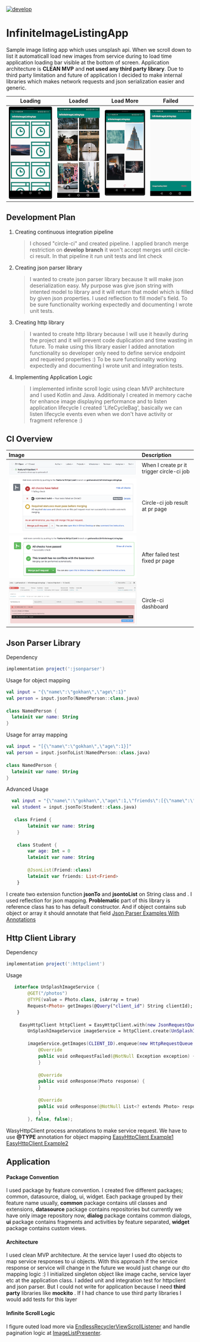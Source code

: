 [![develop](https://circleci.com/gh/gokhanaliccii/InfiniteImageListingApp/tree/develop.svg?style=svg)](https://circleci.com/gh/gokhanaliccii/InfiniteImageListingApp/tree/develop)

# InfiniteImageListingApp

Sample image listing app which uses unsplash api. When we scroll down to list it automaticall load new images from service during to load time application loading bar visible at the bottom of screen. Application architecture is **CLEAN MVP** and **not used any third party library**. Due to third party limitation and future of application I decided to make internal libraries which makes network requests and json serialization easier and generic.

Loading | Loaded | Load More | Failed|
--- | --- | --- | --- |
*![images loading](https://github.com/gokhanaliccii/InfiniteImageListingApp/blob/develop/screenshots/data_loading.png)*|*![images loaded](https://github.com/gokhanaliccii/InfiniteImageListingApp/blob/develop/screenshots/loaded.png)*|*![image load more](https://github.com/gokhanaliccii/InfiniteImageListingApp/blob/develop/screenshots/load_more.png)*|![image load failed](https://github.com/gokhanaliccii/InfiniteImageListingApp/blob/develop/screenshots/data_load_failed.png)



## Development Plan
 1. Creating continuous integration pipeline
 
     >I chosed "circle-ci" and created pipeline. I applied branch merge restriction on **develop branch** it won't accept merges until circle-ci result. In that pipeline it run unit tests and lint check
       
 2. Creating json parser library
 
    >I wanted to create json parser library because It will make json deserialization easy. My purpose was give json string with intented model to library and it will return that model which is filled by given json properties. I used reflection to fill model's field. To be sure functionality working expectedly and documenting I wrote unit tests.
    
 3. Creating http library
  
     >I wanted to create http library because I will use it heavily during the project and it will prevent code duplication and time wasting in future. To make using this library easier I added annotation functionality so developer only need to define service endpoint and requeired properties :) To be sure functionality working expectedly and documenting I wrote unit and integration tests.

 4. Implementing Application Logic
    >I implemented infinite scroll logic using clean MVP architecture and I used Kotlin and Java. Additionaly I created in memory cache for enhance image displaying performance and to listen application lifecycle I created 'LifeCycleBag', basically we can listen lifecycle events even when we don't have activity or fragment reference :)


## CI Overview

Image | Description |
:--- | :--- |
*![images loaded](https://github.com/gokhanaliccii/InfiniteImageListingApp/blob/develop/screenshots/pull_request.png)*|When I create pr it trigger circle-ci job
*![images loaded](https://github.com/gokhanaliccii/InfiniteImageListingApp/blob/develop/screenshots/pull_request_ci_result.png)*|Circle-ci job result at pr page
*![images loaded](https://github.com/gokhanaliccii/InfiniteImageListingApp/blob/develop/screenshots/pr_after_fixed.png)*|After failed test fixed pr page
*![images loaded](https://github.com/gokhanaliccii/InfiniteImageListingApp/blob/develop/screenshots/ci_report_detail.png)*|Circle-ci dashboard

## Json Parser Library

Dependency
```gradle
implementation project(':jsonparser')
```
Usage for object mapping
```kotlin
val input = "{\"name\":\"gokhan\",\"age\":1}"
val person = input.jsonTo(NamedPerson::class.java)

class NamedPerson {
  lateinit var name: String
}
```
Usage for array mapping
```kotlin
val input = "[{\"name\":\"gokhan\",\"age\":1}]"
val person = input.jsonToList(NamedPerson::class.java)

class NamedPerson {
  lateinit var name: String
}
```

Advanced Usage 
```kotlin
  val input = "{\"name\":\"gokhan\",\"age\":1,\"friends\":[{\"name\":\"ahmet\"}]}"
  val student = input.jsonTo(Student::class.java)

   class Friend {
        lateinit var name: String
    }

    class Student {
        var age: Int = 0
        lateinit var name: String

        @JsonList(Friend::class)
        lateinit var friends: List<Friend>
    }
```

I create two extension function **jsonTo** and **jsontoList** on String class and . I used reflection for json mapping. **Problematic** part of this library is reference class has to has default constructor. And if object contains sub object or array it should annotate that field [Json Parser Examples With Annotations](https://github.com/gokhanaliccii/InfiniteImageListingApp/blob/develop/jsonparser/src/test/java/com/gokhanaliccii/jsonparser/JsonParserTest.kt)

## Http Client Library
Dependency
```gradle
implementation project(':httpclient')
```
Usage

```kotlin
   interface UnSplashImageService {
        @GET("/photos")
        @TYPE(value = Photo.class, isArray = true)
        Request<Photo> getImages(@Query("client_id") String clientId);
    }
    
     EasyHttpClient httpClient = EasyHttpClient.with(new JsonRequestQueue(), BASE_URL);
        UnSplashImageService imageService = httpClient.create(UnSplashImageService.class);

        imageService.getImages(CLIENT_ID).enqueue(new HttpRequestQueue.HttpResult<Photo>() {
            @Override
            public void onRequestFailed(@NotNull Exception exception) {
            }

            @Override
            public void onResponse(Photo response) {
            }

            @Override
            public void onResponse(@NotNull List<? extends Photo> response) {
            }
        }, false, false);
``` 
WasyHttpClient process annotations to make service request. We have to use **@TYPE** annotation for object mapping
[EasyHttpClient Example1](https://github.com/gokhanaliccii/InfiniteImageListingApp/blob/develop/httpclient/src/test/java/com/gokhanaliccii/httpclient/HttpClientTest.java)        [EasyHttpClient Example2](https://github.com/gokhanaliccii/InfiniteImageListingApp/blob/develop/httpclient/src/androidTest/java/com/gokhanaliccii/httpclient/HttpClientTest.java) 

## Application

#### Package Convention
I used package by feature convention. I created five different packages; common, datasource, dialog, ui, widget. Each package grouped by their feature name usually, **common** package contains util classes and extensions, **datasource** package contains repositories but currently we have only image repository now, **dialog** package contains common dialogs, **ui** package contains fragments and activities by feature separated, **widget** package contains custom views.

#### Architecture
I used clean MVP architecture. At the service layer I used dto objects to map service responses to ui objects. With this approach if the service response or service will change in the future we would just change our dto mapping logic :) I initialized singleton object like image cache, service layer etc at the application class. I added unit and integration test for httpclient and json parser. But I could not write for application because I need **third party** libraries like **mockito** . If I had chance to use third party libraries I would add tests for this layer

#### Infinite Scroll Logic
I figure outed load more via [EndlessRecyclerViewScrollListener](https://github.com/gokhanaliccii/InfiniteImageListingApp/blob/develop/app/src/main/java/com/gokhanaliccii/infiniteimagelisting/common/recyclerview/EndlessRecyclerViewScrollListener.kt) and handle pagination logic at [ImageListPresenter](https://github.com/gokhanaliccii/InfiniteImageListingApp/blob/develop/app/src/main/java/com/gokhanaliccii/infiniteimagelisting/ui/images/ImageListPresenter.kt).


